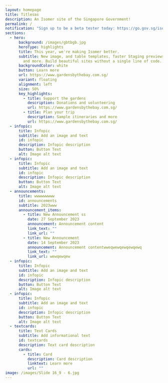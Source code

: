 ```yaml
---
layout: homepage
title: Titlesas
description: An Isomer site of the Singapore Government!
permalink: /
notification: "Sign up to be a beta tester today: https://go.gov.sg/isomer-beta"
sections:
  - hero:
      background: /images/gbtbgb.jpg
      heroType: highlights
      title: This year, we're making Isomer better.
      subtitle: New image, and table templates, faster Staging previews, bulk uploads,
        and more. Build beautiful sites without a single line of code.
      backgroundColor: white
      button: Learn more
      url: https://www.gardensbythebay.com.sg/
      variant: floating
      alignment: left
      size: 50%
      key_highlights:
        - title: Support the gardens
          description: Donations and volunteering
          url: https://www.gardensbythebay.com.sg/
        - title: Plan your trip
          description: Sample itineraries and more
          url: https://www.gardensbythebay.com.sg/
  - infopic:
      title: Infopic
      subtitle: Add an image and text
      id: infopic
      description: Infopic description
      button: Button Text
      alt: Image alt text
  - infopic:
      title: Infopic
      subtitle: Add an image and text
      id: infopic
      description: Infopic description
      button: Button Text
      alt: Image alt text
  - announcements:
      title: wwwwwwwww
      id: announcements
      subtitle: 2023www
      announcement_items:
        - title: New Announcement ss
          date: 27 September 2023
          announcement: Announcement content
          link_text: ""
          link_url: ""
        - title: New Announcement
          date: 14 September 2023
          announcement: Announcement contentwweqwewqewqewqewq
          link_text: ""
          link_url: wewqewqew
  - infopic:
      title: Infopic
      subtitle: Add an image and text
      id: infopic
      description: Infopic description
      button: Button Text
      alt: Image alt text
  - infopic:
      title: Infopic
      subtitle: Add an image and text
      id: infopic
      description: Infopic description
      button: Button Text
      alt: Image alt text
  - textcards:
      title: Text Cards
      subtitle: Add informational text
      id: textcards
      description: Text card description
      cards:
        - title: Card
          description: Card description
          linktext: Learn more
          url: ""
image: /images/Slide 16_9 - 6.jpg
---
```

